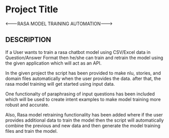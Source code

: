 
# Project Title

<---RASA  MODEL TRAINING AUTOMATION--->




## DESCRIPTION

If a User wants to train a rasa chatbot model using CSV/Excel data in Question/Answer Format then he/she can train and retrain the model using the given application which will act as an API.

In the given project the script has been provided to make nlu, stories, and domain files automatically when the user provides the data. after that, the rasa model training will get started using input data.

One functionalty of paraphrasing of input questions has been included which will be used to create intent examples to make model training more robust and accurate.

Also, Rasa model retraining functionality has been added where if the user provides additional data to train the model then the script will automatically combine the previous and new data and then generate the model training files and train the model.

